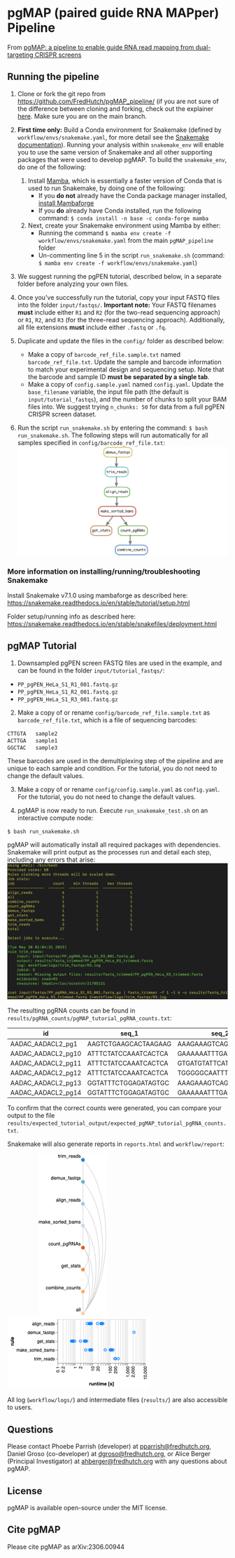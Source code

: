 # pgMAP (paired guide RNA MAPper) Pipeline

From [pgMAP: a pipeline to enable guide RNA read mapping from dual-targeting CRISPR screens](https://arxiv.org/abs/2306.00944)

## Running the pipeline

1. Clone or fork the git repo from https://github.com/FredHutch/pgMAP_pipeline/ (if you are not sure of the difference between cloning and forking, check out the explainer [here](https://github.com/orgs/community/discussions/35849). Make sure you are on the main branch.


2. **First time only:** Build a Conda environment for Snakemake (defined by `workflow/envs/snakemake.yaml`, for more detail see the [Snakemake documentation](https://snakemake.readthedocs.io/en/stable/getting_started/installation.html)). Running your analysis within `snakemake_env` will enable you to use the same version of Snakemake and all other supporting packages that were used to develop pgMAP. To build the `snakemake_env`, do one of the following: 
   1. Install [Mamba](https://mamba.readthedocs.io/en/latest/), which is essentially a faster version of Conda that is used to run Snakemake, by doing one of the following:
      * If you **do not** already have the Conda package manager installed, [install Mambaforge](https://github.com/conda-forge/miniforge#mambaforge)
      * If you **do** already have Conda installed, run the following command: `$ conda install -n base -c conda-forge mamba`
   2. Next, create your Snakemake environment using Mamba by either:
      * Running the command `$ mamba env create -f workflow/envs/snakemake.yaml` from the main `pgMAP_pipeline` folder
      * Un-commenting line 5 in the script `run_snakemake.sh` (command: `$ mamba env create -f workflow/envs/snakemake.yaml`)


3. We suggest running the pgPEN tutorial, described below, in a separate folder before analyzing your own files. 


4. Once you've successfully run the tutorial, copy your input FASTQ files into the folder `input/fastqs/`. **Important note:** Your FASTQ filenames **must** include either `R1` and `R2` (for the two-read sequencing approach) or `R1`, `R2`, and `R3` (for the three-read sequencing approach). Additionally, all file extensions **must** include either `.fastq` or `.fq`. 


5. Duplicate and update the files in the `config/` folder as described below: 
    * Make a copy of `barcode_ref_file.sample.txt` named `barcode_ref_file.txt`. Update the sample and barcode information to match your experimental design and sequencing setup. Note that the barcode and sample ID **must be separated by a single tab**.
    * Make a copy of `config.sample.yaml` named `config.yaml`. Update the `base_filename` variable, the input file path (the default is `input/tutorial_fastqs`), and the number of chunks to split your BAM files into. We suggest trying `n_chunks: 50` for data from a full pgPEN CRISPR screen dataset. 


6. Run the script `run_snakemake.sh` by entering the command: `$ bash run_snakemake.sh`. The following steps will run automatically for all samples specified in `config/barcode_ref_file.txt`: 
&nbsp;&nbsp;&nbsp;&nbsp;&nbsp;&nbsp;&nbsp;&nbsp;&nbsp;&nbsp;&nbsp;&nbsp;&nbsp;&nbsp;&nbsp;&nbsp;&nbsp;&nbsp;![Report](resources/pgMAP_rulegraph.png)

### More information on installing/running/troubleshooting Snakemake
Install Snakemake v7.1.0 using mambaforge as described here:
https://snakemake.readthedocs.io/en/stable/tutorial/setup.html

Folder setup/running info as described here:
https://snakemake.readthedocs.io/en/stable/snakefiles/deployment.html

## pgMAP Tutorial
1. Downsampled pgPEN screen FASTQ files are used in the example, and can be found in the folder `input/tutorial_fastqs/`:

* `PP_pgPEN_HeLa_S1_R1_001.fastq.gz`
* `PP_pgPEN_HeLa_S1_R2_001.fastq.gz`
* `PP_pgPEN_HeLa_S1_R3_001.fastq.gz`

2. Make a copy of or rename `config/barcode_ref_file.sample.txt` as `barcode_ref_file.txt`, which is a file of sequencing barcodes:
```
CTTGTA   sample2
ACTTGA   sample1
GGCTAC   sample3
```
These barcodes are used in the demultiplexing step of the pipeline and are unique to each sample and condition. For the tutorial, you do not need to change the default values. 

3. Make a copy of or rename `config/config.sample.yaml` as `config.yaml`. For the tutorial, you do not need to change the default values. 

4. pgMAP is now ready to run. Execute `run_snakemake_test.sh` on an interactive compute node: 
```
$ bash run_snakemake.sh
```
pgMAP will automatically install all required packages with dependencies. Snakemake will print output as the processes run and detail each step, including any errors that arise:
&nbsp;&nbsp;&nbsp;&nbsp;&nbsp;&nbsp;&nbsp;&nbsp;&nbsp;&nbsp;&nbsp;&nbsp;&nbsp;&nbsp;&nbsp;&nbsp;&nbsp;&nbsp;![Report](resources/run_pgMAP.png)

The resulting pgRNA counts can be found in `results/pgRNA_counts/pgMAP_tutorial_pgRNA_counts.txt`:

| id  | seq_1 | seq_2 | counts_sample1 | counts_sample2 | counts_sample3 | 
| ------------- | ------------- | ------------- | ------------- |------------- |------------- |
|AADAC_AADACL2_pg1   |AAGTCTGAAGCACTAAGAAG   |AAAGAAAGTCAGAAACCCGA|  5 |  6 |  4|
|AADAC_AADACL2_pg10	|ATTTCTATCCAAATCACTCA	|GAAAAAATTTGACTGCAGCA|  4 |  2 |  6|
|AADAC_AADACL2_pg11	|ATTTCTATCCAAATCACTCA	|GTGATGTATTCATCTGAAAG|	0 |  2 |  3|
|AADAC_AADACL2_pg12	|ATTTCTATCCAAATCACTCA	|TGGGGGCAATTTAGCAACAG|	1 |  2 |  1|
|AADAC_AADACL2_pg13	|GGTATTTCTGGAGATAGTGC	|AAAGAAAGTCAGAAACCCGA|	1 |  2 |  2|
|AADAC_AADACL2_pg14	|GGTATTTCTGGAGATAGTGC	|GAAAAAATTTGACTGCAGCA|	1 |  2 |  2|

To confirm that the correct counts were generated, you can compare your output to the file `results/expected_tutorial_output/expected_pgMAP_tutorial_pgRNA_counts.txt`.

Snakemake will also generate reports in `reports.html` and `workflow/report`:

&nbsp;&nbsp;&nbsp;&nbsp;&nbsp;&nbsp;&nbsp;&nbsp;&nbsp;&nbsp;&nbsp;&nbsp;&nbsp;&nbsp;&nbsp;&nbsp;&nbsp;&nbsp;![Report](resources/workflow.png)&nbsp;&nbsp;&nbsp;&nbsp;&nbsp;&nbsp;&nbsp;&nbsp;&nbsp;&nbsp;&nbsp;&nbsp;&nbsp;&nbsp;&nbsp;&nbsp;&nbsp;&nbsp;&nbsp;&nbsp;&nbsp;&nbsp;&nbsp;&nbsp;&nbsp;&nbsp;&nbsp;&nbsp;&nbsp;&nbsp;&nbsp;&nbsp;&nbsp;&nbsp;&nbsp;&nbsp;![Report](resources/runtimes.png)

All log (`workflow/logs/`) and intermediate files (`results/`) are also accessible to users.

## Questions
Please contact Phoebe Parrish (developer) at pparrish@fredhutch.org, Daniel Groso (co-developer) at dgroso@fredhutch.org, or Alice Berger (Principal Investigator) at ahberger@fredhutch.org with any questions about pgMAP.

## License
pgMAP is available open-source under the MIT license. 

## Cite pgMAP
Please cite pgMAP as arXiv:2306.00944
